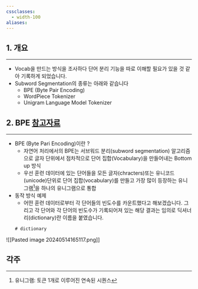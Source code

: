 ```yaml
---
cssclasses:
  - width-100
aliases:
---
```

## 1. 개요
---
-  Vocab을 만드는 방식을 조사하다 단어 분리 기능을 따로 이해할 필요가 있을 것 같아 기록하게 되었습니다.
- Subword Segmentation의 종류는 아래와 같습니다
	- BPE (Byte Pair Encoding)
	- WordPiece Tokenizer
	- Unigram Language Model Tokenizer


## 2. BPE [참고자료](https://wikidocs.net/22592)
---
- BPE (Byte Pari Encoding)이란 ?
	- 자연어 처리에서의 BPE는 서브워드 분리(subword segmentation) 알고리즘으로 글자 단위에서 점차적으로 단어 집합(Vocabulary)을 만들어내는 Bottom up 방식
	- 우선 훈련 데이터에 있는 단어들을 모든 글자(chracters)또는 유니코드(unicode)단위로 단어 집합(vocabulary)를 만들고 가장 많이 등장하는 유니그램[^1]을 하나의 유니그램으로 통합
- 동작 방식 예제
	- 어떤 훈련 데이터로부터 각 단어들의 빈도수를 카운트했다고 해보겠습니다. 그리고 각 단어와 각 단어의 빈도수가 기록되어져 있는 해당 결과는 임의로 딕셔너리(dictionary)란 이름을 붙였습니다.
	```
	# dictionary
	
	```

![[Pasted image 20240514165117.png]]
## 각주

[^1]: 유니그램: 토큰 1개로 이루어진 연속된 시퀀스

